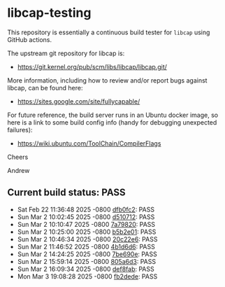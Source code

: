 # libcap-testing

This repository is essentially a continuous build tester for `libcap`
using GitHub actions.

The upstream git repository for libcap is:

-  https://git.kernel.org/pub/scm/libs/libcap/libcap.git/

More information, including how to review and/or report bugs against
libcap, can be found here:

-  https://sites.google.com/site/fullycapable/

For future reference, the build server runs in an Ubuntu docker image,
so here is a link to some build config info (handy for debugging
unexpected failures):

-  https://wiki.ubuntu.com/ToolChain/CompilerFlags

Cheers

Andrew
## Current build status: PASS
-  Sat Feb 22 11:36:48 2025 -0800 [dfb0fc2](https://git.kernel.org/pub/scm/libs/libcap/libcap.git/commit/?id=dfb0fc263bbc215e3bd86a412ab85effcf2c857a): PASS
-  Sun Mar 2 10:02:45 2025 -0800 [d510712](https://git.kernel.org/pub/scm/libs/libcap/libcap.git/commit/?id=d510712a270dba9a3b0c9e2f41e6f62ae02da1a4): PASS
-  Sun Mar 2 10:10:47 2025 -0800 [7a79820](https://git.kernel.org/pub/scm/libs/libcap/libcap.git/commit/?id=7a7982067edca2abedb2e7a0d08684dce49ea70e): PASS
-  Sun Mar 2 10:25:00 2025 -0800 [b5b2e01](https://git.kernel.org/pub/scm/libs/libcap/libcap.git/commit/?id=b5b2e011a797af0d8d6aa21074e1bafee4caff31): PASS
-  Sun Mar 2 10:46:34 2025 -0800 [20c22e6](https://git.kernel.org/pub/scm/libs/libcap/libcap.git/commit/?id=20c22e64bf8d5a90ed0e884753808133bcc5798d): PASS
-  Sun Mar 2 11:46:52 2025 -0800 [4b1d6d6](https://git.kernel.org/pub/scm/libs/libcap/libcap.git/commit/?id=4b1d6d63328f7e0cae7e70448382f236eeacd677): PASS
-  Sun Mar 2 14:24:25 2025 -0800 [7be690e](https://git.kernel.org/pub/scm/libs/libcap/libcap.git/commit/?id=7be690ed8cdb09da238c85a92ce5de989850d86d): PASS
-  Sun Mar 2 15:59:14 2025 -0800 [805a6d3](https://git.kernel.org/pub/scm/libs/libcap/libcap.git/commit/?id=805a6d3b3f93809de405cf652219ac2a9d18cc94): PASS
-  Sun Mar 2 16:09:34 2025 -0800 [def8fab](https://git.kernel.org/pub/scm/libs/libcap/libcap.git/commit/?id=def8fab2a37d82aa69a534c93da580f335026cbb): PASS
-  Mon Mar 3 19:08:28 2025 -0800 [fb2dede](https://git.kernel.org/pub/scm/libs/libcap/libcap.git/commit/?id=fb2dede6e7d7104804f1565874dd7cf1459ffc78): PASS
